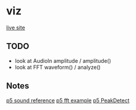 # viz

[live site](https://dkessner.github.io/viz/)


## TODO

- look at AudioIn amplitude / amplitude()
- look at FFT waveform() / analyze()


## Notes

[p5 sound reference](https://p5js.org/reference/#/libraries/p5.sound)
[p5 fft example](https://editor.p5js.org/p5/sketches/Sound:_FFT_Spectrum)
[p5 PeakDetect](https://p5js.org/reference/#/p5.PeakDetect)


